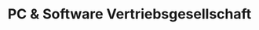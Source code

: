 ---
title: "PC & Software Vertriebsgesellschaft"
url: /weil-am-rhein/pc-und-software-vertriebsgesellschaft/
shop: Computer
---